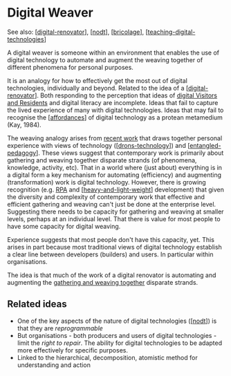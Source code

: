 # Digital Weaver

See also: [[digital-renovator]], [[nodt]], [[bricolage]], [[teaching-digital-technologies]]

A digital weaver is someone within an environment that enables the use of digital technology to automate and augment the weaving together of different phenomena for personal purposes.

It is an analogy for how to effectively get the most out of digital technologies, individually and beyond. Related to the idea of a [[digital-renovator]]. Both responding to the perception that ideas of [digital Visitors and Residents](http://tallblog.conted.ox.ac.uk/index.php/2009/10/14/visitors-residents-the-video/#) and digital literacy are incomplete. Ideas that fail to capture the lived experience of many with digital technologies. Ideas that may fail to recognise the [[affordances]] of digital technology as a protean metamedium (Kay, 1984). 

The weaving analogy arises from [recent work](../../sense/Paper-Ideas/gatherers-weavers-augmenters.md) that draws together personal experience with views of technology ([[drons-technology]]) and [[entangled-pedagogy]]. These views suggest that contemporary work is primarily about gathering and weaving together disparate strands (of phenomena, knowledge, activity, etc). That in a world where (just about) everything is in a digital form a key mechanism for automating (efficiency) and augmenting (transformation) work is digital technology. However, there is growing recognition (e.g. [RPA](../../share/blog/the-need-for-rpa-in-learning-teaching.md#introduction) and [[heavy-and-light-weight]] development) that given the diversity and complexity of contemporary work that effective and efficient gathering and weaving can't just be done at the enterprise level. Suggesting there needs to be capacity for gathering and weaving at smaller levels, perhaps at an individual level. That there is value for most people to have some capacity for digital weaving.

Experience suggests that most people don't have this capacity, yet. This arises in part because most traditional views of digital technology establish a clear line between developers (builders) and users. In particular within organisations.

The idea is that much of the work of a digital renovator is automating and augmenting the [gathering and weaving together](../CASA/bad_set-casa-gather-weave.md#gathering-weaving-and-epistemic-fluency) disparate strands.


## Related ideas

- One of the key aspects of the nature of digital technologies ([[nodt]]) is that they are _reprogrammable_
- But organisations - both producers and users of digital technologies - limit the _right to repair_. The ability for digital technologies to be adapted more effectively for specific purposes.
- Linked to the hierarchical, decomposition, atomistic method for understanding and action




[//begin]: # "Autogenerated link references for markdown compatibility"
[digital-renovator]: digital-renovator "Digital Renovator"
[nodt]: ../nodt/nodt "Nature of Digital Technology"
[bricolage]: ../Bricolage/bricolage "Bricolage"
[teaching-digital-technologies]: ../Teaching/Digital_Technologies/teaching-digital-technologies "Teaching Digital Technologies"
[affordances]: ../Affordances/affordances "Affordances"
[drons-technology]: ../nodt/drons-technology "Dron's take on technology"
[entangled-pedagogy]: ../Distribution/entangled-pedagogy "Entangled Pedagogy"
[heavy-and-light-weight]: ../nodt/heavy-and-light-weight "Heavy Weight and Light Weight Information Technology"
[//end]: # "Autogenerated link references"